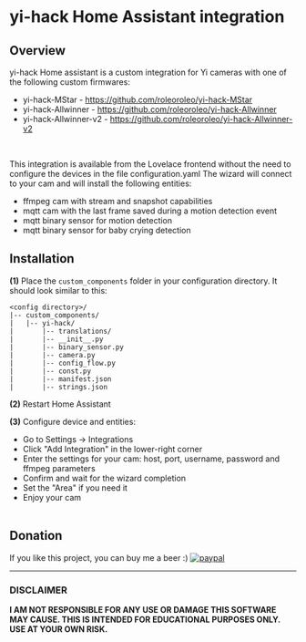 # yi-hack Home Assistant integration

## Overview
yi-hack Home assistant is a custom integration for Yi cameras with one of the following custom firmwares:
- yi-hack-MStar - https://github.com/roleoroleo/yi-hack-MStar
- yi-hack-Allwinner - https://github.com/roleoroleo/yi-hack-Allwinner
- yi-hack-Allwinner-v2 - https://github.com/roleoroleo/yi-hack-Allwinner-v2
<br>

This integration is available from the Lovelace frontend without the need to configure the devices in the file configuration.yaml
The wizard will connect to your cam and will install the following entities:
- ffmpeg cam with stream and snapshot capabilities
- mqtt cam with the last frame saved during a motion detection event
- mqtt binary sensor for motion detection
- mqtt binary sensor for baby crying detection

## Installation
**(1)** Place the `custom_components` folder in your configuration directory.
It should look similar to this:
```
<config directory>/
|-- custom_components/
|   |-- yi-hack/
|       |-- translations/
|       |-- __init__.py
|       |-- binary_sensor.py
|       |-- camera.py
|       |-- config_flow.py
|       |-- const.py
|       |-- manifest.json
|       |-- strings.json
```
**(2)** Restart Home Assistant

**(3)** Configure device and entities:
- Go to Settings -> Integrations
- Click "Add Integration" in the lower-right corner
- Enter the settings for your cam: host, port, username, password and ffmpeg parameters
- Confirm and wait for the wizard completion
- Set the "Area" if you need it
- Enjoy your cam
<br><br>

## Donation
If you like this project, you can buy me a beer :) 
[![paypal](https://www.paypalobjects.com/en_US/i/btn/btn_donateCC_LG.gif)](https://www.paypal.com/cgi-bin/webscr?cmd=_donations&business=JBYXDMR24FW7U&currency_code=EUR&source=url)

---
### DISCLAIMER
**I AM NOT RESPONSIBLE FOR ANY USE OR DAMAGE THIS SOFTWARE MAY CAUSE. THIS IS INTENDED FOR EDUCATIONAL PURPOSES ONLY. USE AT YOUR OWN RISK.**
